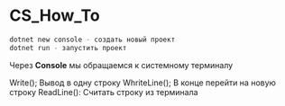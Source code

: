 # CS_How_To
```sh
dotnet new console - создать новый проект
dotnet run - запустить проект
```
Через __Console__ мы обращаемся к системному терминалу

Write(); Вывод в одну строку
WhriteLine(); В конце перейти на новую строку
ReadLine(): Считать строку из терминала